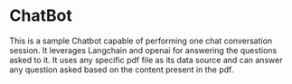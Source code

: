 # ChatBot
This is a sample Chatbot capable of performing one chat conversation session.
It leverages Langchain and openai for answering the questions asked to it.
It uses any specific pdf file as its data source and can answer any question asked based on the content present in the pdf.

